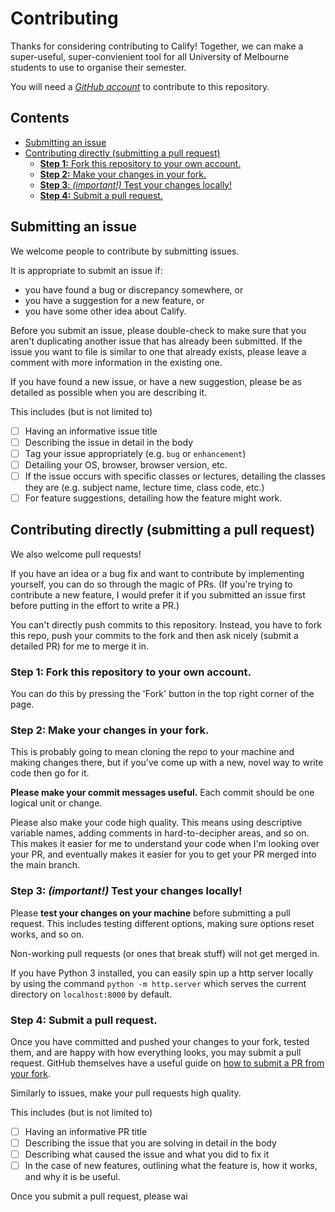 # Contributing

Thanks for considering contributing to Calify! Together, we can make a super-useful, super-convienient tool for all University of Melbourne students to use to organise their semester.

You will need a [*GitHub account*](https://github.com/signup/free) to contribute to this repository. 

## Contents
  - [Submitting an issue](#submitting-an-issue)
  - [Contributing directly (submitting a pull request)](#contributing-directly-submitting-a-pull-request)
    - [**Step 1:** Fork this repository to your own account.](#step-1-fork-this-repository-to-your-own-account)
    - [**Step 2:** Make your changes in your fork.](#step-2-make-your-changes-in-your-fork)
    - [**Step 3**: *(important!)* Test your changes locally!](#step-3-important-test-your-changes-locally)
    - [**Step 4:** Submit a pull request.](#step-4-submit-a-pull-request)

## Submitting an issue
We welcome people to contribute by submitting issues.

It is appropriate to submit an issue if:

- you have found a bug or discrepancy somewhere, or
- you have a suggestion for a new feature, or
- you have some other idea about Calify.

Before you submit an issue, please double-check to make sure that you aren't duplicating another issue that has already been submitted. If the issue you want to file is similar to one that already exists, please leave a comment with more information in the existing one.

If you have found a new issue, or have a new suggestion, please be as detailed as possible when you are describing it.

This includes (but is not limited to)  
- [ ] Having an informative issue title  
- [ ] Describing the issue in detail in the body  
- [ ] Tag your issue appropriately (e.g. `bug` or `enhancement`)
- [ ] Detailing your OS, browser, browser version, etc.  
- [ ] If the issue occurs with specific classes or lectures, detailing the classes they are (e.g. subject name, lecture time, class code, etc.)  
- [ ] For feature suggestions, detailing how the feature might work.

## Contributing directly (submitting a pull request)
We also welcome pull requests! 

If you have an idea or a bug fix and want to contribute by implementing yourself, you can do so through the magic of PRs. (If you're trying to contribute a new feature, I would prefer it if you submitted an issue first before putting in the effort to write a PR.)

You can't directly push commits to this repository. Instead, you have to fork this repo, push your commits to the fork and then ask nicely (submit a detailed PR) for me to merge it in.

### **Step 1:** Fork this repository to your own account.
You can do this by pressing the 'Fork' button in the top right corner of the page.

### **Step 2:** Make your changes in your fork.
This is probably going to mean cloning the repo to your machine and making changes there, but if you've come up with a new, novel way to write code then go for it.

**Please make your commit messages useful.** Each commit should be one logical unit or change. 

Please also make your code high quality. This means using descriptive variable names, adding comments in hard-to-decipher areas, and so on. This makes it easier for me to understand your code when I'm looking over your PR, and eventually makes it easier for you to get your PR merged into the main branch.

### **Step 3**: *(important!)* Test your changes locally!
Please **test your changes on your machine** before submitting a pull request. This includes testing different options, making sure options reset works, and so on.

Non-working pull requests (or ones that break stuff) will not get merged in.

If you have Python 3 installed, you can easily spin up a http server locally by using the command `python -m http.server` which serves the current directory on `localhost:8000` by default. 

### **Step 4:** Submit a pull request.
Once you have committed and pushed your changes to your fork, tested them, and are happy with how everything looks, you may submit a pull request. GitHub themselves have a useful guide on [how to submit a PR from your fork](https://help.github.com/en/articles/creating-a-pull-request-from-a-fork).

Similarly to issues, make your pull requests high quality.

This includes (but is not limited to)  
- [ ] Having an informative PR title  
- [ ] Describing the issue that you are solving in detail in the body  
- [ ] Describing what caused the issue and what you did to fix it
- [ ] In the case of new features, outlining what the feature is, how it works, and why it is be useful.

Once you submit a pull request, please wai  